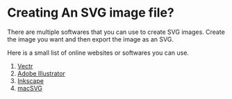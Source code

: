 # Creating An SVG image file?

There are multiple softwares that you can use to create SVG images. Create the image you want and then export the image as an SVG.

Here is a small list of online websites or softwares you can use.
1. [Vectr](https://vectr.com/)
2. [Adobe Illustrator](https://www.adobe.com/products/illustrator/free-trial-download.html?sdid=1NZGDDHD&mv=search&ef_id=CjwKCAiA78aNBhAlEiwA7B76p4xr4Nl4sFbr8nTMruTEc608BGaGKgVfPmkufmlhla7NCwrFLxmX8xoCFlwQAvD_BwE:G:s&s_kwcid=AL!3085!3!453226506455!e!!g!!adobe%20illustrator!10687808131!102260249021&gclid=CjwKCAiA78aNBhAlEiwA7B76p4xr4Nl4sFbr8nTMruTEc608BGaGKgVfPmkufmlhla7NCwrFLxmX8xoCFlwQAvD_BwE)
3. [Inkscape](https://inkscape.org/) 
4. [macSVG](https://macsvg.org/)

